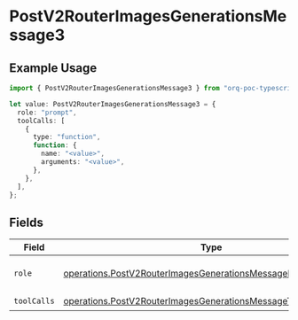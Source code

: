 # PostV2RouterImagesGenerationsMessage3

## Example Usage

```typescript
import { PostV2RouterImagesGenerationsMessage3 } from "orq-poc-typescript/models/operations";

let value: PostV2RouterImagesGenerationsMessage3 = {
  role: "prompt",
  toolCalls: [
    {
      type: "function",
      function: {
        name: "<value>",
        arguments: "<value>",
      },
    },
  ],
};
```

## Fields

| Field                                                                                                                                              | Type                                                                                                                                               | Required                                                                                                                                           | Description                                                                                                                                        |
| -------------------------------------------------------------------------------------------------------------------------------------------------- | -------------------------------------------------------------------------------------------------------------------------------------------------- | -------------------------------------------------------------------------------------------------------------------------------------------------- | -------------------------------------------------------------------------------------------------------------------------------------------------- |
| `role`                                                                                                                                             | [operations.PostV2RouterImagesGenerationsMessageRouterPublicRole](../../models/operations/postv2routerimagesgenerationsmessagerouterpublicrole.md) | :heavy_check_mark:                                                                                                                                 | The role of the prompt message                                                                                                                     |
| `toolCalls`                                                                                                                                        | [operations.PostV2RouterImagesGenerationsMessageToolCalls](../../models/operations/postv2routerimagesgenerationsmessagetoolcalls.md)[]             | :heavy_check_mark:                                                                                                                                 | N/A                                                                                                                                                |